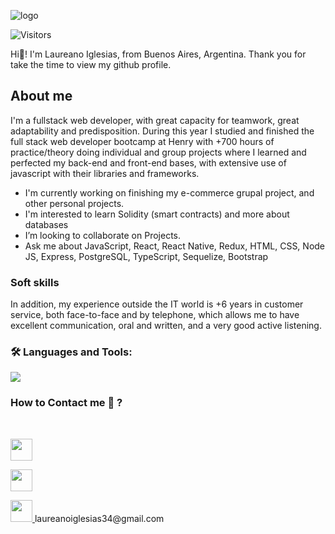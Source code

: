 
![logo](https://res.cloudinary.com/dam8cpdbq/image/upload/v1664279299/Hello_world_Welcome_to_my_profile_ifeks0.gif)

![Visitors](https://api.visitorbadge.io/api/visitors?path=https%3A%2F%2Fgithub.com%2Fmrchurches&label=Visitors&labelColor=%23697689&countColor=%23555555)

Hi👋! I'm Laureano Iglesias, from Buenos Aires, Argentina.
Thank you for take the time to view my github profile.

## About me
I'm a fullstack web developer, 
       with great capacity for teamwork, great adaptability and predisposition.
During this year I studied and finished the full stack web developer bootcamp at Henry with +700 hours of practice/theory doing individual and group projects where I learned and perfected my back-end and front-end bases, with extensive use of javascript with their libraries and frameworks.

- I'm currently working on finishing my e-commerce grupal project, and other personal projects.
- I'm interested to learn Solidity (smart contracts) and more about databases
-  I’m looking to collaborate on Projects.
- Ask me about JavaScript, React, React Native, Redux, HTML, CSS, Node JS, Express, PostgreSQL, TypeScript, Sequelize, Bootstrap

### Soft skills
In addition, my experience outside the IT world is +6 years in customer service, both face-to-face and by telephone, which allows me to have excellent communication, oral and written, and a very good active listening.

<h3 align="left">🛠 Languages and Tools:</h3>
<img src="https://res.cloudinary.com/dam8cpdbq/image/upload/v1664279665/Hello_world_Welcome_to_my_profile_qfasu6.png">

### How to Contact me 💬 ?
<br/>
<p> 
<a href="https://www.linkedin.com/in/laureano-iglesias/">
<img  src="https://cdn-icons-png.flaticon.com/512/3536/3536569.png" width="35"/>
</a> 
</p>
<p>
<a href="https://twitter.com/ldIglesias">
<img  src="https://cdn-icons-png.flaticon.com/128/25/25347.png" width="35"/>
</a> 
</p>
<p >
<a href="mailto:laureanoiglesias34@gmail.com?Subject=I%20wanna%20contact%20you.">
<img src="https://cdn-icons-png.flaticon.com/128/60/60543.png" width="35">
</a>
laureanoiglesias34@gmail.com
</p>
